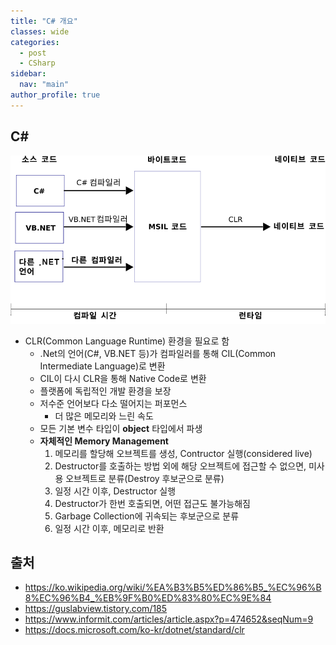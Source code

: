 ```yaml
---
title: "C# 개요"
classes: wide
categories: 
  - post
  - CSharp
sidebar:
  nav: "main"
author_profile: true
---
```


## C#
![post_thumbnail](/assets/images/Common_Language_Runtime_diagram_korean.png)
* CLR(Common Language Runtime) 환경을 필요로 함
  - .Net의 언어(C#, VB.NET 등)가 컴파일러를 통해 CIL(Common Intermediate Language)로 변환
  - CIL이 다시 CLR을 통해 Native Code로 변환
  - 플랫폼에 독립적인 개발 환경을 보장
  - 저수준 언어보다 다소 떨어지는 퍼포먼스
    - 더 많은 메모리와 느린 속도
  - 모든 기본 변수 타입이 **object** 타입에서 파생
  - **자체적인 Memory Management**
    1. 메모리를 할당해 오브젝트를 생성, Contructor 실행(considered live)
    2. Destructor를 호출하는 방법 외에 해당 오브젝트에 접근할 수 없으면, 미사용 오브젝트로 분류(Destroy 후보군으로 분류)
    3. 일정 시간 이후, Destructor 실행
    4. Destructor가 한번 호출되면, 어떤 접근도 불가능해짐
    5. Garbage Collection에 귀속되는 후보군으로 분류
    6. 일정 시간 이후, 메모리로 반환

## 출처
* <https://ko.wikipedia.org/wiki/%EA%B3%B5%ED%86%B5_%EC%96%B8%EC%96%B4_%EB%9F%B0%ED%83%80%EC%9E%84>
* <https://guslabview.tistory.com/185>
* <https://www.informit.com/articles/article.aspx?p=474652&seqNum=9>
* <https://docs.microsoft.com/ko-kr/dotnet/standard/clr>